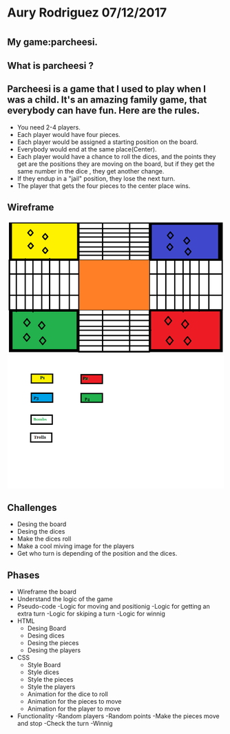 # Aury Rodriguez 07/12/2017<h1> 
## My game:parcheesi. <h2> 
##  What is parcheesi ? <h4>

## Parcheesi is a game that I used to play  when I was a child. It's an amazing family game, that everybody can have fun. Here are the rules.
* You need 2-4 players.
* Each player would have four pieces.
* Each player would be assigned a starting position on the board.
* Everybody would end at the same place(Center).
* Each player would have a chance to roll the dices, and the points they get are the positions they are moving on the board, but if they get the same number in the dice , they get another change.
* If they endup in a "jail" position, they lose the next turn.
* The player that gets the four pieces to the center place wins.




## Wireframe


![Wire frame](./scr/wf.jpg)
![Wire frame](./scr/wf2.jpg)

## Challenges
* Desing the board
* Desing the dices
* Make the dices roll
* Make a cool miving image for the players
* Get who turn is depending of the position and the dices.


## Phases
* Wireframe the board
* Understand the logic of the game
* Pseudo-code
	-Logic for moving and positionig
	-Logic for getting an extra turn
	-Logic for skiping a turn
	-Logic for winnig
* HTML
	- Desing Board
	- Desing dices
	- Desing the pieces
	- Desing the players
* CSS
	- Style Board
	- Style dices
	- Style the pieces
	- Style the players
	- Animation for the dice to roll
	- Animation for the pieces to move
	- Animation for the player to move
* Functionality
	-Random players
	-Random points
	-Make the pieces move and stop
	-Check the turn
	-Winnig




